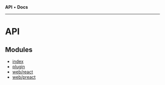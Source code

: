 **API** • **Docs**

***

# API

## Modules

- [index](index/API.md)
- [plugin](plugin/API.md)
- [web/react](web/react/API.md)
- [web/preact](web/preact/API.md)
